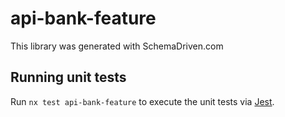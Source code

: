 
# api-bank-feature

This library was generated with SchemaDriven.com

## Running unit tests

Run `nx test api-bank-feature` to execute the unit tests via [Jest](https://jestjs.io).

